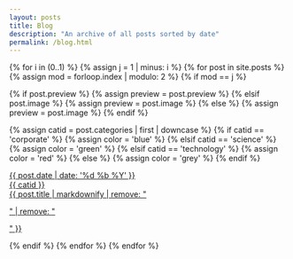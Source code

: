 ```yaml
---
layout: posts
title: Blog
description: "An archive of all posts sorted by date"
permalink: /blog.html
---
```


<div class="posts-preview" style="margin: 0;">

  {% for i in (0..1) %}
  {% assign j = 1 | minus: i  %}
  {% for post in site.posts %}
  {% assign mod = forloop.index | modulo: 2 %}
  {% if mod == j %}

  {% if post.preview %}
  {% assign preview = post.preview %}
  {% elsif post.image %}
  {% assign preview = post.image %}
  {% else %}
  {% assign preview = post.image %}
  {% endif %}

  {% assign catid = post.categories | first | downcase %}
  {% if catid == 'corporate' %}
    {% assign color = 'blue' %}
  {% elsif catid == 'science' %}
    {% assign color = 'green' %}
  {% elsif catid == 'technology' %}
    {% assign color = 'red' %}
  {% else %}
    {% assign color = 'grey' %}
  {% endif %}

  <div class="post-preview">
  <a href="{{ site.url }}{{ post.url }}" title="{{ post.title }}">
  <span class="post-preview-header">{{ post.date | date: '%d %b %Y' }}</span>
  <div class="post-preview-content" style="
    background: url({{ site.url }}/{{ preview }}) no-repeat;
    background-position: 0 -30px;
    background-size: cover; ">
    <div class="ribbon-box">
      <div class="ribbon-wrapper">
          <div class="{{ color }}-ribbon">{{ catid }}</div>
      </div>
    </div>
    <div class="{{ color }}-post-preview-text">
        {{ post.title | markdownify | remove: "<p>" | remove: "</p>" }}
    </div>
  </div>
  </a>
  </div>

  {% endif %}
  {% endfor %}
  {% endfor %}

  </div>

